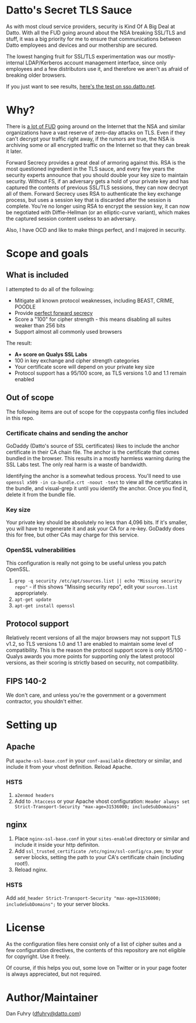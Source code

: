 # Datto's Secret TLS Sauce

As with most cloud service providers, security is Kind Of A Big Deal at Datto. With all the FUD going around about the NSA breaking SSL/TLS and stuff, it was a big priority for me to ensure that communications between Datto employees and devices and our mothership are secured.

The lowest hanging fruit for SSL/TLS experimentation was our mostly-internal LDAP/Kerberos account management interface, since only employees and a few distributors use it, and therefore we aren't as afraid of breaking older browsers.

If you just want to see results, [here's the test on sso.datto.net](https://www.ssllabs.com/ssltest/analyze.html?d=sso.datto.net&hideResults=on).

# Why?

There is [a lot of FUD](http://www.zdnet.com/article/has-the-nsa-broken-ssl-tls-aes/) going around on the Internet that the NSA and similar organizations have a vast reserve of zero-day attacks on TLS. Even if they can't decrypt your traffic right away, if the rumors are true, the NSA is archiving some or all encrypted traffic on the Internet so that they can break it later.

Forward Secrecy provides a great deal of armoring against this. RSA is the most questioned ingredient in the TLS sauce, and every few years the security experts announce that you should double your key size to maintain security. Without FS, if an adversary gets a hold of your private key and has captured the contents of previous SSL/TLS sessions, they can now decrypt all of them. Forward Secrecy uses RSA to authenticate the key exchange process, but uses a session key that is discarded after the session is complete. You're no longer using RSA to encrypt the session key, it can now be negotiated with Diffie-Hellman (or an elliptic-curve variant), which makes the captured session content useless to an adversary.

Also, I have OCD and like to make things perfect, and I majored in security.

# Scope and goals

## What is included

I attempted to do all of the following:

* Mitigate all known protocol weaknesses, including BEAST, CRIME, POODLE
* Provide [perfect forward secrecy](https://en.wikipedia.org/wiki/Forward_secrecy#Perfect_forward_secrecy)
* Score a "100" for cipher strength - this means disabling all suites weaker than 256 bits
* Support almost all commonly used browsers

The result:

* **A+ score on Qualys SSL Labs**
* 100 in key exchange and cipher strength categories
* Your certificate score will depend on your private key size
* Protocol support has a 95/100 score, as TLS versions 1.0 and 1.1 remain enabled

## Out of scope

The following items are out of scope for the copypasta config files included in this repo.

### Certificate chains and sending the anchor

GoDaddy (Datto's source of SSL certificates) likes to include the anchor certificate in their CA chain file. The anchor is the certificate that comes bundled in the browser. This results in a mostly harmless warning during the SSL Labs test. The only real harm is a waste of bandwidth.

Identifying the anchor is a somewhat tedious process. You'll need to use `openssl x509 -in ca-bundle.crt -noout -text`  to view all the certificates in the bundle, and visual-grep it until you identify the anchor. Once you find it, delete it from the bundle file.

### Key size

Your private key should be absolutely no less than 4,096 bits. If it's smaller, you will have to regenerate it and ask your CA for a re-key. GoDaddy does this for free, but other CAs may charge for this service.

### OpenSSL vulnerabilities

This configuration is really not going to be useful unless you patch OpenSSL.

1. `grep -q security /etc/apt/sources.list || echo "Missing security repo"` - if this shows "Missing security repo", edit your `sources.list` appropriately.
1. `apt-get update`
1. `apt-get install openssl`

## Protocol support

Relatively recent versions of all the major browsers may not support TLS v1.2, so TLS versions 1.0 and 1.1 are enabled to maintain some level of compatibility. This is the reason the protocol support score is only 95/100 - Qualys awards you more points for supporting only the latest protocol versions, as their scoring is strictly based on security, not compatibility.

## FIPS 140-2

We don't care, and unless you're the government or a government contractor, you shouldn't either.

# Setting up

## Apache

Put `apache-ssl-base.conf` in your `conf-available` directory or similar, and include it from your vhost definition. Reload Apache.

### HSTS

1. `a2enmod headers`
1. Add to `.htaccess` or your Apache vhost configuration: `Header always set Strict-Transport-Security "max-age=31536000; includeSubDomains"`

## nginx

1. Place `nginx-ssl-base.conf` in your `sites-enabled` directory or similar and include it inside your http definiton.
1. Add `ssl_trusted_certificate /etc/nginx/ssl-config/ca.pem;` to your server blocks, setting the path to your CA's certificate chain (including root!).
1. Reload nginx.

### HSTS
Add `add_header Strict-Transport-Security "max-age=31536000; includeSubDomains";` to your server blocks.

# License

As the configuration files here consist only of a list of cipher suites and a few configuration directives, the contents of this repository are not eligible for copyright. Use it freely.

Of course, if this helps you out, some love on Twitter or in your page footer is always appreciated, but not required.

# Author/Maintainer

Dan Fuhry (<dfuhry@datto.com>)
